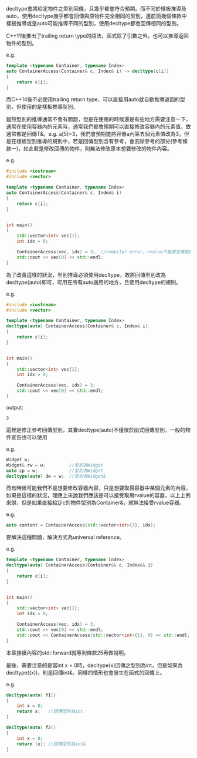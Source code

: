 decltype會將給定物件之型別回傳，且幾乎都會符合預期。而不同於樣板推導及auto，使用decltype幾乎都會回傳與原物件完全相同的型別，連前面幾個條款中樣板推導或是auto可能推導不同的型別，使用decltype都會回傳相同的型別。

C++11後推出了trailing return type的語法，函式除了引數之外，也可以推導返回物件的型別。

e.g.
```cpp
template <typename Container, typename Index>
auto ContainerAccess(Container& c, Index& i) -> decltype(c[i])
{
    return c[i];
}
```

而C++14後不必使用trailing return type，可以直接用auto就自動推導返回的型別，但使用的是樣板推導型別。

雖然型別的推導通常不會有問題，但是在使用的時候還是有些地方需要注意一下，通常在使用容器內的元素時，通常我們都會預期可以直接修改容器內的元素值，故通常都是回傳T&。e.g. a[5]=3，我們會預期能將容器a內第五個元素值改為3。但是在樣板型別推導的規則中，若是回傳型別含有參考，會去除參考的部分(參考條款一)，如此若是修改回傳的物件，則無法修改原本想要修改的物件內容。

e.g.
```cpp
#include <iostream>
#include <vector>

template <typename Container, typename Index>
auto ContainerAccess(Container& c, Index& i)
{
    return c[i];
}


int main()
{
    std::vector<int> vec{1};
    int idx = 0;

    ContainerAccess(vec, idx) = 3;  //compiler error，rvalue不能放在等號左側
    std::cout << vec[0] << std::endl;
}
```

為了改善這樣的狀況，型別推導必須使用decltype，故將回傳型別改為decltype(auto)即可，可用在所有auto適用的地方，且使用decltype的規則。

e.g.
```cpp
#include <iostream>
#include <vector>

template <typename Container, typename Index>
decltype(auto) ContainerAccess(Container& c, Index& i)
{
    return c[i];
}


int main()
{
    std::vector<int> vec{1};
    int idx = 0;

    ContainerAccess(vec, idx) = 3;
    std::cout << vec[0] << std::endl;
}
```

output:
```
3
```

這裡是修正參考回傳型別，其實decltype(auto)不僅限於函式回傳型別，一般的物件宣告也可以使用

e.g.
```cpp
Widget w;
Widget& rw = w;         //型別為Widget
auto cp = w;            //型別為Widget
decltype(auto) dw = w;  //型別為Widget&
```

而有時候可能我們不是想要修改容器內容，只是想要取得容器中某個元素的內容，如果是這樣的狀況，理應上來說我們應該是可以接受取用rvalue的容器，以上上例來說，但是如果直接給定c的物件型別為Container&，就無法接受rvalue容器。

e.g.
```cpp
auto content = ContainerAccess(std::vector<int>{3}, idx);
```

要解決這種問題，解決方式為universal reference。

e.g.
```cpp
template <typename Container, typename Index>
decltype(auto) ContainerAccess(Container&& c, Index&& i)
{
    return c[i];
}


int main()
{
    std::vector<int> vec{1};
    int idx = 0;

    ContainerAccess(vec, idx) = 3;
    std::cout << vec[0] << std::endl;
    std::cout << ContainerAccess(std::vector<int>{1}, 0) << std::endl;
}
```

本章接續內容的std::forward就等到條款25再做說明。

最後，需要注意的是當int x = 0時，decltype(x)回傳之型別為int，但是如果為decltype((x))，則是回傳int&。同樣的情形也會發生在函式的回傳上。

e.g.
```cpp
decltype(auto) f1()
{
    int x = 0;
    return x;   //回傳型別為int
}

decltype(auto) f2()
{
    int x = 0;
    return (x); //回傳型別為int&
}
```
